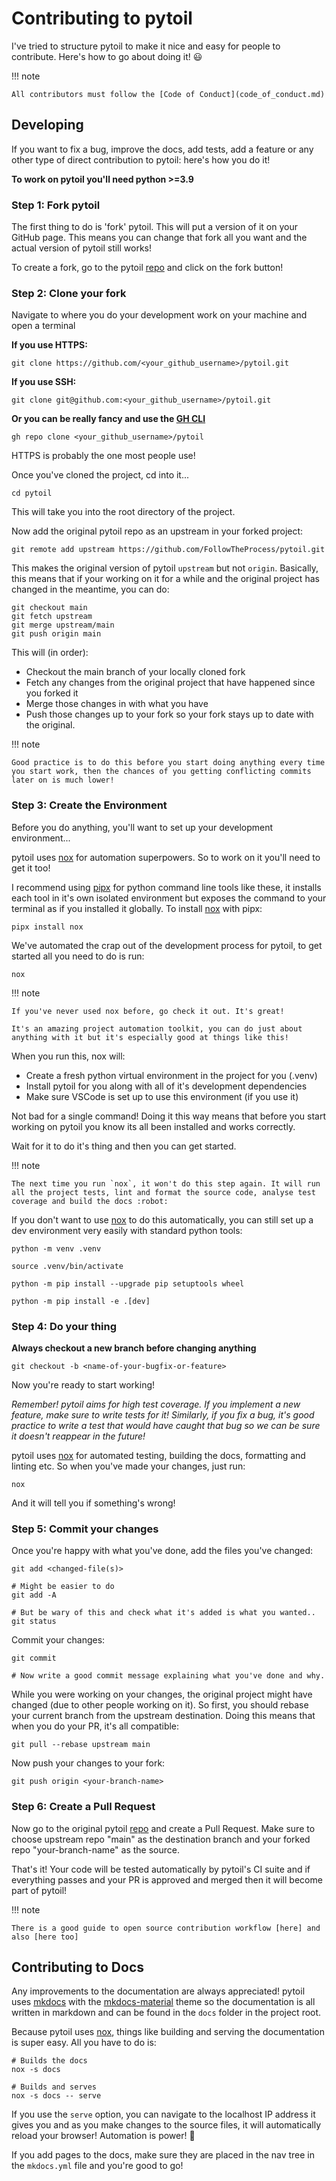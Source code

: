 # Contributing to pytoil

I've tried to structure pytoil to make it nice and easy for people to contribute. Here's how to go about doing it! :smiley:

!!! note

    All contributors must follow the [Code of Conduct](code_of_conduct.md)

## Developing

If you want to fix a bug, improve the docs, add tests, add a feature or any other type of direct contribution to pytoil: here's how you do it!

**To work on pytoil you'll need python >=3.9**

### Step 1: Fork pytoil

The first thing to do is 'fork' pytoil. This will put a version of it on your GitHub page. This means you can change that fork all you want and the actual version of pytoil still works!

To create a fork, go to the pytoil [repo] and click on the fork button!

### Step 2: Clone your fork

Navigate to where you do your development work on your machine and open a terminal

**If you use HTTPS:**

```shell
git clone https://github.com/<your_github_username>/pytoil.git
```

**If you use SSH:**

```shell
git clone git@github.com:<your_github_username>/pytoil.git
```

**Or you can be really fancy and use the [GH CLI]**

```shell
gh repo clone <your_github_username>/pytoil
```

HTTPS is probably the one most people use!

Once you've cloned the project, cd into it...

```shell
cd pytoil
```

This will take you into the root directory of the project.

Now add the original pytoil repo as an upstream in your forked project:

```shell
git remote add upstream https://github.com/FollowTheProcess/pytoil.git
```

This makes the original version of pytoil `upstream` but not `origin`. Basically, this means that if your working on it for a while and the original project has changed in the meantime, you can do:

```shell
git checkout main
git fetch upstream
git merge upstream/main
git push origin main
```

This will (in order):

* Checkout the main branch of your locally cloned fork
* Fetch any changes from the original project that have happened since you forked it
* Merge those changes in with what you have
* Push those changes up to your fork so your fork stays up to date with the original.

!!! note

    Good practice is to do this before you start doing anything every time you start work, then the chances of you getting conflicting commits later on is much lower!

### Step 3: Create the Environment

Before you do anything, you'll want to set up your development environment...

pytoil uses [nox] for automation superpowers. So to work on it you'll need to get it too!

I recommend using [pipx] for python command line tools like these, it installs each tool in it's own isolated environment but exposes the command to your terminal as if you installed it globally. To install [nox] with pipx:

```shell
pipx install nox
```

We've automated the crap out of the development process for pytoil, to get started all you need to do is run:

```shell
nox
```

!!! note

    If you've never used nox before, go check it out. It's great!

    It's an amazing project automation toolkit, you can do just about anything with it but it's especially good at things like this!

When you run this, nox will:

* Create a fresh python virtual environment in the project for you (.venv)
* Install pytoil for you along with all of it's development dependencies
* Make sure VSCode is set up to use this environment (if you use it)

Not bad for a single command! Doing it this way means that before you start working on pytoil you know its all been installed and works correctly.

Wait for it to do it's thing and then you can get started.

!!! note

    The next time you run `nox`, it won't do this step again. It will run all the project tests, lint and format the source code, analyse test coverage and build the docs :robot:

If you don't want to use [nox] to do this automatically, you can still set up a dev environment very easily with standard python tools:

```shell
python -m venv .venv

source .venv/bin/activate

python -m pip install --upgrade pip setuptools wheel

python -m pip install -e .[dev]
```

### Step 4: Do your thing

**Always checkout a new branch before changing anything**

```shell
git checkout -b <name-of-your-bugfix-or-feature>
```

Now you're ready to start working!

*Remember! pytoil aims for high test coverage. If you implement a new feature, make sure to write tests for it! Similarly, if you fix a bug, it's good practice to write a test that would have caught that bug so we can be sure it doesn't reappear in the future!*

pytoil uses [nox] for automated testing, building the docs, formatting and linting etc. So when you've made your changes, just run:

```shell
nox
```

And it will tell you if something's wrong!

### Step 5: Commit your changes

Once you're happy with what you've done, add the files you've changed:

```shell
git add <changed-file(s)>

# Might be easier to do
git add -A

# But be wary of this and check what it's added is what you wanted..
git status
```

Commit your changes:

```shell
git commit

# Now write a good commit message explaining what you've done and why.
```

While you were working on your changes, the original project might have changed (due to other people working on it). So first, you should rebase your current branch from the upstream destination. Doing this means that when you do your PR, it's all compatible:

```shell
git pull --rebase upstream main
```

Now push your changes to your fork:

```shell
git push origin <your-branch-name>
```

### Step 6: Create a Pull Request

Now go to the original pytoil [repo] and create a Pull Request. Make sure to choose upstream repo "main" as the destination branch and your forked repo "your-branch-name" as the source.

That's it! Your code will be tested automatically by pytoil's CI suite and if everything passes and your PR is approved and merged then it will become part of pytoil!

!!! note

    There is a good guide to open source contribution workflow [here] and also [here too]

## Contributing to Docs

Any improvements to the documentation are always appreciated! pytoil uses [mkdocs] with the [mkdocs-material] theme so the documentation is all written in markdown and can be found in the `docs` folder in the project root.

Because pytoil uses [nox], things like building and serving the documentation is super easy. All you have to do is:

```shell
# Builds the docs
nox -s docs

# Builds and serves
nox -s docs -- serve
```

If you use the `serve` option, you can navigate to the localhost IP address it gives you and as you make changes to the source files, it will automatically reload your browser! Automation is power! :robot:

If you add pages to the docs, make sure they are placed in the nav tree in the `mkdocs.yml` file and you're good to go!

[GH CLI]: https://cli.github.com
[nox]: https://nox.thea.codes/en/stable/
[repo]: https://github.com/FollowTheProcess/pytoil
[here]: https://stackoverflow.com/questions/20956154/whats-the-workflow-to-contribute-to-an-open-source-project-using-git-pull-reque
[here too]: https://github.com/asmeurer/git-workflow
[mkdocs]: https://www.mkdocs.org
[mkdocs-material]: https://squidfunk.github.io/mkdocs-material/
[pipx]: https://pypa.github.io/pipx/installation/
